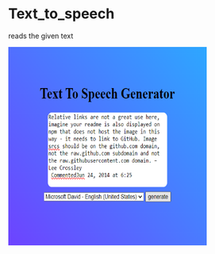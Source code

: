 # Text_to_speech
reads the given text 

<img src="textspeech.png" alt="text_to_speech" height="400" width="400">
